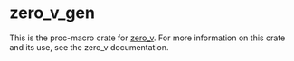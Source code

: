 # zero_v_gen

This is the proc-macro crate for [zero_v](https://crates.io/crates/zero_v). For more information on this crate and its use, see the zero_v documentation.
